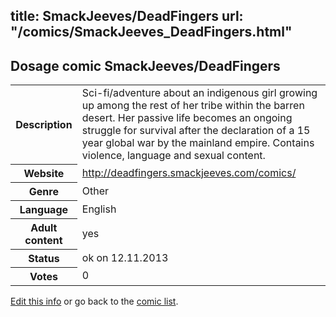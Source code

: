 title: SmackJeeves/DeadFingers
url: "/comics/SmackJeeves_DeadFingers.html"
---
Dosage comic SmackJeeves/DeadFingers
-----------------------------------------

<p id="msg"></p>
<script type="text/javascript">
if (window.location.search === '?edit_info_mail=sent_ok') {
  var elem = document.getElementById("msg");
  elem.innerHTML = 'Edited information sucessfully sent for review, which is usually done daily. Thanks!';
  elem.className = 'ok';
}
</script>
<table class="comicinfo">
<tr>
<th>Description</th><td>Sci-fi/adventure about an indigenous girl growing up among the rest of her tribe within the barren desert. Her passive life becomes an ongoing struggle for survival after the declaration of a 15 year global war by the mainland empire. Contains violence, language and sexual content.</td>
</tr>
<tr>
<th>Website</th><td><a href="http://deadfingers.smackjeeves.com/comics/">http://deadfingers.smackjeeves.com/comics/</a></td>
</tr>
<tr>
<th>Genre</th><td>Other</td>
</tr>
<tr>
<th>Language</th><td>English</td>
</tr>
<tr>
<th>Adult content</th><td>yes</td>
</tr>
<tr>
<th>Status</th><td>ok on 12.11.2013</td>
</tr>
<tr>
<th>Votes</th><td>0</td>
</tr>
</table>

[Edit this info](SmackJeeves_DeadFingers_edit.html) or go back to the [comic list](../comic-index.html).
